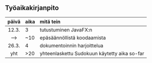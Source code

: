 ## Työaikakirjanpito

| päivä | aika | mitä tein  |
| :----:|:-----| :-----|
| 12.3. |  3   | tutustuminen JavaFX:n |
| -->   | ~10  | epäsäännöllistä koodaamista |
| 26.3. |  4   | dokumentoinnin harjoittelua |
| yht   | >20  | yhteenlaskettu Sudokuun käytetty aika so-far |
